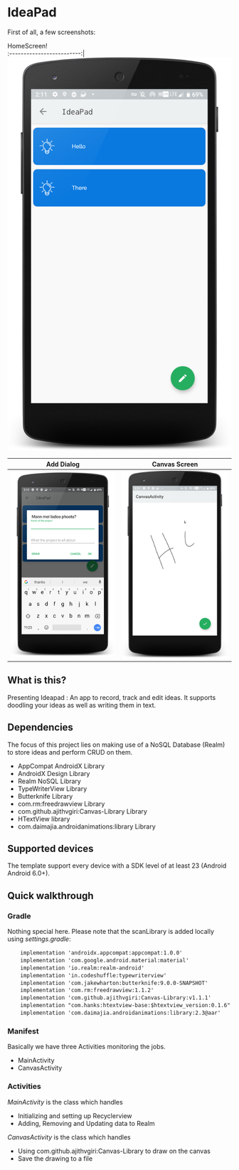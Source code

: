 # IdeaPad

First of all, a few screenshots:

HomeScreen!          
:-------------------------:|
![Home](https://github.com/jashasweejena/IdeaPad/raw/master/screenshots/home-ss.png)  

Add Dialog          |  Canvas Screen
:-------------------------:|:-------------------------: 
![Add](https://github.com/jashasweejena/IdeaPad/raw/master/screenshots/Add-ss.png)  |  ![Canvas](https://github.com/jashasweejena/IdeaPad/raw/master/screenshots/canvas-ss.png) 


## What is this?

Presenting Ideapad : An app to record, track and edit ideas. It supports doodling your ideas as well as writing them in text.


## Dependencies

The focus of this project lies on making use of a NoSQL Database (Realm) to store ideas and perform CRUD on them.

- AppCompat AndroidX Library
- AndroidX Design Library
- Realm NoSQL Library 
- TypeWriterView Library
- Butterknife Library
- com.rm:freedrawview Library
- com.github.ajithvgiri:Canvas-Library Library
- HTextView library
- com.daimajia.androidanimations:library Library

## Supported devices

The template support every device with a SDK level of at least 23 (Android Android 6.0+).


## Quick walkthrough

### Gradle

Nothing special here. Please note that the scanLibrary is added locally using *settings.gradle*:

```xml
    implementation 'androidx.appcompat:appcompat:1.0.0'
    implementation 'com.google.android.material:material'
    implementation 'io.realm:realm-android'
    implementation 'in.codeshuffle:typewriterview'
    implementation 'com.jakewharton:butterknife:9.0.0-SNAPSHOT'
    implementation 'com.rm:freedrawview:1.1.2'
    implementation 'com.github.ajithvgiri:Canvas-Library:v1.1.1'
    implementation "com.hanks:htextview-base:$htextview_version:0.1.6"
    implementation 'com.daimajia.androidanimations:library:2.3@aar'  
```

### Manifest

Basically we have three Activities monitoring the jobs. 
* MainActivity
* CanvasActivity

### Activities

*MainActivity* is the class which handles 

* Initializing and setting up Recyclerview
* Adding, Removing and Updating data to Realm
    

*CanvasActivity* is the class which handles

* Using com.github.ajithvgiri:Canvas-Library to draw on the canvas
* Save the drawing to a file







 

